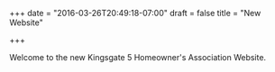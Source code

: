 +++
date = "2016-03-26T20:49:18-07:00"
draft = false
title = "New Website"

+++

Welcome to the new Kingsgate 5 Homeowner's Association Website. 

